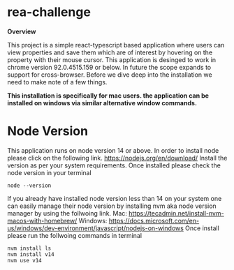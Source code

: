 # rea-challenge

<b>
Overview
</b>

This project is a simple react-typescript based application where users can view properties and save them which are of interest by hovering on the property with their mouse cursor. This application is desinged to work in chrome version 92.0.4515.159 or below. In future the scope expands to support for cross-browser.
Before we dive deep into the installation we need to make note of a few things. 

<b>This installation is specifically for mac users. the application can be installed on windows via similar alternative window commands.</b>

# Node Version

This application runs on node version 14 or above. In order to install node please click on the following link.
https://nodejs.org/en/download/
Install the version as per your system requirements. Once installed please check the node version in your terminal

```
node --version
```

If you already have installed node version less than 14 on your system one can easily manage their node version by installing nvm aka node version manager by using the follwoing link.
Mac: https://tecadmin.net/install-nvm-macos-with-homebrew/
Windows: https://docs.microsoft.com/en-us/windows/dev-environment/javascript/nodejs-on-windows
Once install please run the follwoing commands in terminal

```
nvm install ls
nvm install v14
nvm use v14
```




